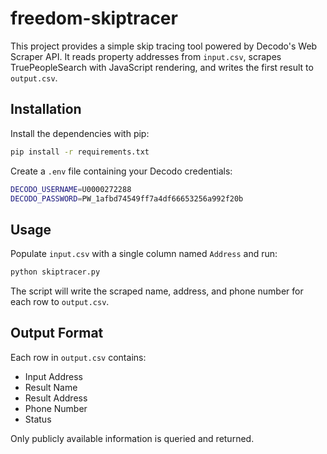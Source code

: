 # freedom-skiptracer

This project provides a simple skip tracing tool powered by Decodo's Web Scraper API. It reads property addresses from `input.csv`, scrapes TruePeopleSearch with JavaScript rendering, and writes the first result to `output.csv`.

## Installation

Install the dependencies with pip:

```bash
pip install -r requirements.txt
```

Create a `.env` file containing your Decodo credentials:

```bash
DECODO_USERNAME=U0000272288
DECODO_PASSWORD=PW_1afbd74549ff7a4df66653256a992f20b
```

## Usage

Populate `input.csv` with a single column named `Address` and run:

```bash
python skiptracer.py
```

The script will write the scraped name, address, and phone number for each row to `output.csv`.

## Output Format

Each row in `output.csv` contains:

- Input Address
- Result Name
- Result Address
- Phone Number
- Status

Only publicly available information is queried and returned.
